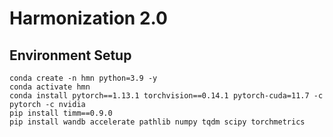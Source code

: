 # Harmonization 2.0

## Environment Setup

```
conda create -n hmn python=3.9 -y
conda activate hmn
conda install pytorch==1.13.1 torchvision==0.14.1 pytorch-cuda=11.7 -c pytorch -c nvidia
pip install timm==0.9.0 
pip install wandb accelerate pathlib numpy tqdm scipy torchmetrics
```
